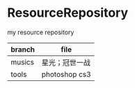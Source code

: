 # ResourceRepository
my resource repository

|branch|file|
|-|-|
|musics|星光；冠世一战|
|tools| photoshop cs3|
